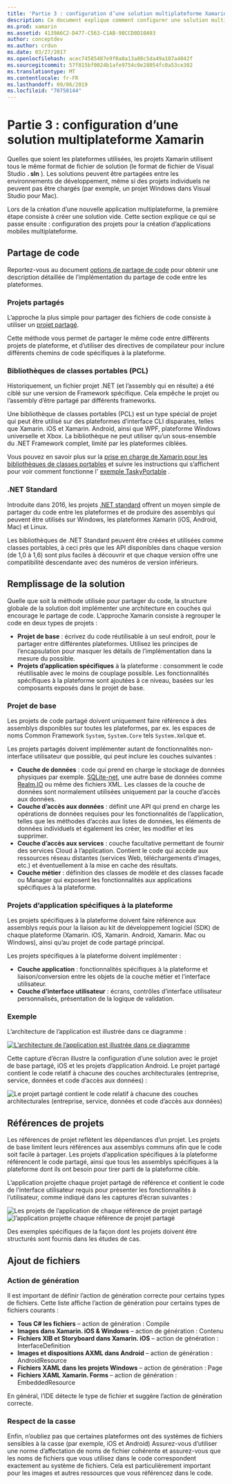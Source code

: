 ```yaml
---
title: 'Partie 3 : configuration d’une solution multiplateforme Xamarin'
description: Ce document explique comment configurer une solution multiplateforme dans Xamarin. Il aborde les différentes stratégies de partage de code, telles que les projets partagés et les .NET Standard.
ms.prod: xamarin
ms.assetid: 4139A6C2-D477-C563-C1AB-98CCD0D10A93
author: conceptdev
ms.author: crdun
ms.date: 03/27/2017
ms.openlocfilehash: acec74585487e9f0a0a13a80c5da49a187a4042f
ms.sourcegitcommit: 57f815bf0024b1afe9754c0e28054fc0a53ce302
ms.translationtype: MT
ms.contentlocale: fr-FR
ms.lasthandoff: 09/06/2019
ms.locfileid: "70758144"
---
```

# <a name="part-3---setting-up-a-xamarin-cross-platform-solution"></a>Partie 3 : configuration d’une solution multiplateforme Xamarin

Quelles que soient les plateformes utilisées, les projets Xamarin utilisent tous le même format de fichier de solution (le format de fichier de Visual Studio **. sln** ). Les solutions peuvent être partagées entre les environnements de développement, même si des projets individuels ne peuvent pas être chargés (par exemple, un projet Windows dans Visual Studio pour Mac).

Lors de la création d’une nouvelle application multiplateforme, la première étape consiste à créer une solution vide. Cette section explique ce qui se passe ensuite : configuration des projets pour la création d’applications mobiles multiplateforme.

 <a name="Sharing_Code" />

## <a name="sharing-code"></a>Partage de code

Reportez-vous au document [options de partage de code](~/cross-platform/app-fundamentals/code-sharing.md) pour obtenir une description détaillée de l’implémentation du partage de code entre les plateformes.

 <a name="Shared_Asset_Projects" />

### <a name="shared-projects"></a>Projets partagés

L’approche la plus simple pour partager des fichiers de code consiste à utiliser un [projet partagé](~/cross-platform/app-fundamentals/shared-projects.md).

Cette méthode vous permet de partager le même code entre différents projets de plateforme, et d’utiliser des directives de compilateur pour inclure différents chemins de code spécifiques à la plateforme.

 <a name="Portable_Class_Libraries" />

### <a name="portable-class-libraries-pcl"></a>Bibliothèques de classes portables (PCL)

Historiquement, un fichier projet .NET (et l’assembly qui en résulte) a été ciblé sur une version de Framework spécifique. Cela empêche le projet ou l’assembly d’être partagé par différents frameworks.

Une bibliothèque de classes portables (PCL) est un type spécial de projet qui peut être utilisé sur des plateformes d’interface CLI disparates, telles que Xamarin. iOS et Xamarin. Android, ainsi que WPF, plateforme Windows universelle et Xbox. La bibliothèque ne peut utiliser qu’un sous-ensemble du .NET Framework complet, limité par les plateformes ciblées.

Vous pouvez en savoir plus sur la [prise en charge de Xamarin pour les bibliothèques de classes portables](~/cross-platform/app-fundamentals/pcl.md) et suivre les instructions qui s’affichent pour voir comment fonctionne l' [exemple TaskyPortable](https://github.com/xamarin/mobile-samples/tree/master/TaskyPortable) .

### <a name="net-standard"></a>.NET Standard

Introduite dans 2016, les projets [.NET standard](~/cross-platform/app-fundamentals/net-standard.md) offrent un moyen simple de partager du code entre les plateformes et de produire des assemblys qui peuvent être utilisés sur Windows, les plateformes Xamarin (iOS, Android, Mac) et Linux.

Les bibliothèques de .NET Standard peuvent être créées et utilisées comme classes portables, à ceci près que les API disponibles dans chaque version (de 1,0 à 1,6) sont plus faciles à découvrir et que chaque version offre une compatibilité descendante avec des numéros de version inférieurs.

 <a name="Populating_the_Solution" />

## <a name="populating-the-solution"></a>Remplissage de la solution

Quelle que soit la méthode utilisée pour partager du code, la structure globale de la solution doit implémenter une architecture en couches qui encourage le partage de code.
L’approche Xamarin consiste à regrouper le code en deux types de projets :

- **Projet de base** : écrivez du code réutilisable à un seul endroit, pour le partager entre différentes plateformes. Utilisez les principes de l’encapsulation pour masquer les détails de l’implémentation dans la mesure du possible.
- **Projets d’application spécifiques** à la plateforme : consomment le code réutilisable avec le moins de couplage possible. Les fonctionnalités spécifiques à la plateforme sont ajoutées à ce niveau, basées sur les composants exposés dans le projet de base.

 <a name="Core_Project" />

### <a name="core-project"></a>Projet de base

Les projets de code partagé doivent uniquement faire référence à des assemblys disponibles sur toutes les plateformes, par ex. les espaces de noms Common Framework `System`, `System.Core` tels `System.Xml`que et.

Les projets partagés doivent implémenter autant de fonctionnalités non-interface utilisateur que possible, qui peut inclure les couches suivantes :

- **Couche de données** : code qui prend en charge le stockage de données physiques par exemple.  [SQLite-net](https://github.com/praeclarum/sqlite-net), une autre base de données comme [Realm.IO](https://realm.io/products/realm-mobile-database/) ou même des fichiers XML. Les classes de la couche de données sont normalement utilisées uniquement par la couche d’accès aux données.
- **Couche d’accès aux données** : définit une API qui prend en charge les opérations de données requises pour les fonctionnalités de l’application, telles que les méthodes d’accès aux listes de données, les éléments de données individuels et également les créer, les modifier et les supprimer.
- **Couche d’accès aux services** : couche facultative permettant de fournir des services Cloud à l’application. Contient le code qui accède aux ressources réseau distantes (services Web, téléchargements d’images, etc.) et éventuellement à la mise en cache des résultats.
- **Couche métier** : définition des classes de modèle et des classes facade ou Manager qui exposent les fonctionnalités aux applications spécifiques à la plateforme.

 <a name="Platform-Specific_Application_Projects" />

### <a name="platform-specific-application-projects"></a>Projets d’application spécifiques à la plateforme

Les projets spécifiques à la plateforme doivent faire référence aux assemblys requis pour la liaison au kit de développement logiciel (SDK) de chaque plateforme (Xamarin. iOS, Xamarin. Android, Xamarin. Mac ou Windows), ainsi qu’au projet de code partagé principal.

Les projets spécifiques à la plateforme doivent implémenter :

- **Couche application** : fonctionnalités spécifiques à la plateforme et liaison/conversion entre les objets de la couche métier et l’interface utilisateur.
- **Couche d’interface utilisateur** : écrans, contrôles d’interface utilisateur personnalisés, présentation de la logique de validation.

<a name="Example" />

### <a name="example"></a>Exemple

L’architecture de l’application est illustrée dans ce diagramme :

 [![](setting-up-a-xamarin-cross-platform-solution-images/conceptualarchitecture.png "L’architecture de l’application est illustrée dans ce diagramme")](setting-up-a-xamarin-cross-platform-solution-images/conceptualarchitecture.png#lightbox)

Cette capture d’écran illustre la configuration d’une solution avec le projet de base partagé, iOS et les projets d’application Android. Le projet partagé contient le code relatif à chacune des couches architecturales (entreprise, service, données et code d’accès aux données) :

 ![](setting-up-a-xamarin-cross-platform-solution-images/core-solution-example.png "Le projet partagé contient le code relatif à chacune des couches architecturales (entreprise, service, données et code d’accès aux données)")

 <a name="Project_References" />

## <a name="project-references"></a>Références de projets

Les références de projet reflètent les dépendances d’un projet. Les projets de base limitent leurs références aux assemblys communs afin que le code soit facile à partager.
Les projets d’application spécifiques à la plateforme référencent le code partagé, ainsi que tous les assemblys spécifiques à la plateforme dont ils ont besoin pour tirer parti de la plateforme cible.

L’application projette chaque projet partagé de référence et contient le code de l’interface utilisateur requis pour présenter les fonctionnalités à l’utilisateur, comme indiqué dans les captures d’écran suivantes :

![](setting-up-a-xamarin-cross-platform-solution-images/solution-android.png "Les projets de l’application de chaque référence de projet partagé") ![](setting-up-a-xamarin-cross-platform-solution-images/solution-ios.png "l’application projette chaque référence de projet partagé")

Des exemples spécifiques de la façon dont les projets doivent être structurés sont fournis dans les études de cas.

 <a name="Adding_Files" />

## <a name="adding-files"></a>Ajout de fichiers

 <a name="Build_Action" />

### <a name="build-action"></a>Action de génération

Il est important de définir l’action de génération correcte pour certains types de fichiers. Cette liste affiche l’action de génération pour certains types de fichiers courants :

- **Tous C# les fichiers** – action de génération : Compile
- **Images dans Xamarin. iOS & Windows** – action de génération : Contenu
- **Fichiers XIB et Storyboard dans Xamarin. iOS** – action de génération : InterfaceDefinition
- **Images et dispositions AXML dans Android** – action de génération : AndroidResource
- **Fichiers XAML dans les projets Windows** – action de génération : Page
- **Fichiers XAML Xamarin. Forms** – action de génération : EmbeddedResource

En général, l’IDE détecte le type de fichier et suggère l’action de génération correcte.

 <a name="Case_Sensitivity" />

### <a name="case-sensitivity"></a>Respect de la casse

Enfin, n’oubliez pas que certaines plateformes ont des systèmes de fichiers sensibles à la casse (par exemple,
iOS et Android) Assurez-vous d’utiliser une norme d’affectation de noms de fichier cohérente et assurez-vous que les noms de fichiers que vous utilisez dans le code correspondent exactement au système de fichiers. Cela est particulièrement important pour les images et autres ressources que vous référencez dans le code.
